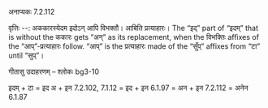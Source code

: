 

 अनाप्यकः 7.2.112 


वृत्तिः --: अककारस्येदम इदोऽन् आपि विभक्तौ। आबिति प्रत्याहारः। The “इद्” part of “इदम्” that is without the ककारः gets “अन्” as its replacement, when the विभक्तिः affixes of the “आप्”-प्रत्याहारः follow. “आप्” is the प्रत्याहारः made of the “सुँप्” affixes from “टा” until “सुप्”। 


गीतासु उदाहरणम् – श्लोकः bg3-10 


इदम् + टा = इद अ + इन 7.2.102, 7.1.12 = इद + इन 6.1.97 = अन + इन 7.2.112 = अनेन 6.1.87 


